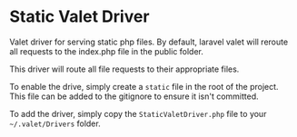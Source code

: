 # Static Valet Driver 

Valet driver for serving static php files. By default, laravel valet will reroute all requests to the index.php file in the public folder.

This driver will route all file requests to their appropriate files.

To enable the drive, simply create a `static` file in the root of the project. This file can be added to the gitignore to ensure it isn't committed.

To add the driver, simply copy the `StaticValetDriver.php` file to your `~/.valet/Drivers` folder.
